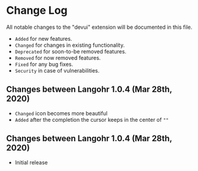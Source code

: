 # Change Log

All notable changes to the "devui" extension will be documented in this file.
- `Added` for new features.
- `Changed` for changes in existing functionality.
- `Deprecated` for soon-to-be removed features.
- `Removed` for now removed features.
- `Fixed` for any bug fixes.
- `Security` in case of vulnerabilities.
## Changes between Langohr 1.0.4 (Mar 28th, 2020)
- `Changed` icon becomes more beautiful
- `Added` after the completion the cursor keeps in the center of ``""``
## Changes between Langohr 1.0.4 (Mar 28th, 2020)

- Initial release
